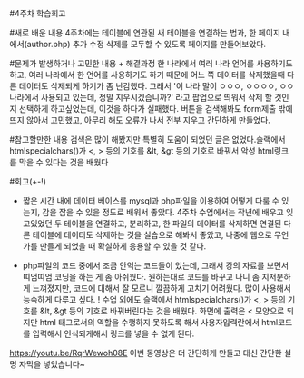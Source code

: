 #4주차 학습회고

#새로 배운 내용
4주차에는 테이블에 연관된 새 테이블을 연결하는 법과, 한 페이지 내에서(author.php) 추가 수정 삭제를 모두할 수 있도록 페이지를 만들어보았다.


#문제가 발생하거나 고민한 내용 + 해결과정
한 나라에서 여러 나라 언어를 사용하기도 하고, 여러 나라에서 한 언어를 사용하기도 하기 때문에 어느 쪽 데이터를 삭제했을때 다른 데이터도 삭제되게 하기가 좀 난감했다. 그래서 '이 나라 말이 ㅇㅇㅇ, ㅇㅇㅇㅇ, ㅇㅇ나라에서 사용되고 있는데, 정말 지우시겠습니까?' 라고 팝업으로 띄워서 삭제 할 것인지 선택하게 하고싶었는데, 이것을 하다가 실패했다. 버튼을 검색해봐도 form제출 밖에 뜨지 않아서 고민했고, 아무리 해도 오류가 나서  전부 지우고 간단하게 만들었다.


#참고할만한 내용
검색은 많이 해봤지만 특별히 도움이 되었던 글은 없었다.슬랙에서 htmlspecialchars()가 <, > 등의 기호를 &lt, &gt 등의 기호로 바꿔서 악성 html링크를 막을 수 있다는 것을 배웠다

#회고(+-!)
+ 짧은 시간 내에 데이터 베이스를 mysql과 php파일을 이용하여 어떻게 다룰 수 있는지, 감을 잡을 수 있을 정도로 배워서 좋았다. 4주차 수업에서는 작년에 배우고 잊고있었던 두 테이블을 연결하고, 분리하고, 한 파일의 데이터를 삭제하면 연결된 다른 테이블에 데이터도 삭제하는 것을 실습으로 해봐서 좋았고, 나중에 웹으로 무언가를 만들게 되었을 때 확실하게 응용할 수 있을 것 같다.
- php파일의 코드 중에서 조금 안익는 코드들이 있는데, 그래서 강의 자료를 보면서 띠엄띠엄 코딩을 하는 게 좀 아쉬웠다. 원하는대로 코드를 바꾸고 나니 좀 지저분하게 느껴졌지만, 코드에 대해서 잘 모르니 깔끔하게 고치기 어려웠다. 많이 사용해서 능숙하게 다루고 싶다.
! 수업 외에도 슬랙에서 htmlspecialchars()가 <, > 등의 기호를 &lt, &gt 등의 기호로 바꿔버린다는 것을 배웠다. 화면에 출력은 < 모양으로 되지만 html 태그로서의 역할을 수행하지 못하도록 해서 사용자입력란에서 html코드를 입력해서 인식되게해서 링크를 넣을 수 없게 된다.


https://youtu.be/RqrWewoh08E
이번 동영상은 더 간단하게 만들고 대신 간단한 설명 자막을 넣었습니다~
